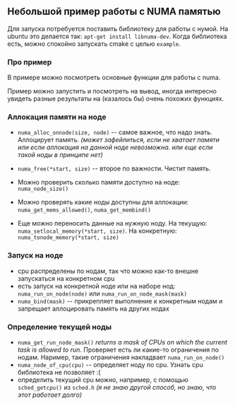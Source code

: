 ## Небольшой пример работы с NUMA памятью
Для запуска потребуется поставить библиотеку для работы с нумой. На ubuntu это делается так: `apt-get install libnuma-dev`. Когда библиотека есть, можно спокойно запускать cmake с целью `example`.

### Про пример
В примере можно посмотреть основные функции для работы с numa.

Пример можно запустить и посмотреть на вывод, иногда интересно увидеть разные результаты на (казалось бы) очень похожих функциях.



### Аллокация памяти на ноде
* `numa_alloc_onnode(size, node)` -- самое важное, что надо знать. Аллоцирует память. _(может зафейлиться, если не хватает памяти или если аллокация на данной ноде невозможна. или еще если такой ноды в принципе нет)_
* `numa_free(*start, size)` -- второе по важности. Чистит память.


* Можно проверить сколько памяти доступно на ноде: `numa_node_size()`
* Можно проверять какие ноды доступны для аллокации: `numa_get_mems_allowed()`, `numa_get_membind()`


* Еще можно переносить данные на нужную ноду. На текущую: `numa_setlocal_memory(*start, size)`. На конкретную: `numa_tonode_memory(*start, size)`

### Запуск на ноде
* cpu распределены по нодам, так что можно как-то внешне запускаться на конкретном cpu
* есть запуск на конкретной ноде или на наборе нод: `numa_run_on_node(node)` или `numa_run_on_node_mask(mask)`
* `numa_bind(mask)` -- прикрепляет выполнение к конкретным нодам и запрещает аллоцировать память на других нодах 

### Определение текущей ноды
* `numa_get_run_node_mask()` _returns a mask of CPUs on which the current task is allowed to run_. Проверяет есть ли какие-то ограничения по нодам. Наример, такие ограничения накладвает `numa_run_on_node()` 
* `numa_node_of_cpu(cpu)` -- определяет ноду по cpu. Узнать cpu библиотека не позволяет :(
* определить текущий cpu можно, например, с помощью `sched_getcpu()` из `sched.h` _(я не знаю другой способ, но знаю, что этот работает долго)_
